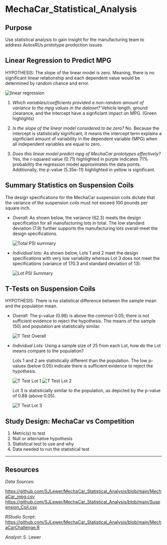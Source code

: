 # MechaCar_Statistical_Analysis

## Purpose
Use statistical analysis to gain insight for the manufacturing team to address AutosRUs prototype production issues.

## Linear Regression to Predict MPG
HYPOTHESIS: The slope of the linear model is zero.  Meaning, there is no significant linear relationship and each dependent value would be determined by random chance and error.

  ![linear regression](https://user-images.githubusercontent.com/90986041/147829110-e48d3283-5b9f-4d6b-8e0e-a5426c1d25da.png)

1. _Which variables/coefficients provided a non-random amount of variance to the mpg values in the dataset?_ Vehicle length, ground clearance, and the intercept have a signficiant impact on MPG. (Green highlights)

2. _Is the slope of the linear model considered to be zero?_ No. Because the intercept is statistically significant, it means the intercept term explains a signficiant amount of variability in the dependent variable (MPG) when all independent variables are equal to zero.

3. _Does this linear model predict mpg of MechaCar prototypes effectively?_ Yes, the r-squared value (0.71) highlighted in purple indicates 71% probability the regression model approximates the data points. Additionally, the p-value (5.35e-11) highlighted in yellow is significant.

## Summary Statistics on Suspension Coils

The design specifications for the MechaCar suspension coils dictate that the variance of the suspension coils must not exceed 100 pounds per square inch. 

* _Overall:_  As shown below, the variance (62.3) meets the design specification for all manufacturing lots in total. The low standard deviation (7.9) further supports the manufacturing lots overall meet the design specifications.

  ![Total PSI summary](https://user-images.githubusercontent.com/90986041/147831873-7a9e2bef-d7fd-4c19-8821-ccb4f8577f97.png)

* _Individual lots:_  As shown below, Lots 1 and 2 meet the design specifications with very low variability whereas Lot 3 does not meet the specifications (variance of 170.3 and standard deviation of 13).

  ![Lot PSI Summary](https://user-images.githubusercontent.com/90986041/147831966-10fc9ec8-92ea-4d39-8d1e-69fa25a742b7.png)

## T-Tests on Suspension Coils
HYPOTHESIS:  There is no statistical difference between the sample mean and the population mean.

* _Overall:_ The p-value (0.98) is above the common 0.05; there is not sufficient evidence to reject the hypothesis.  The means of the sample (50) and population are statistically similar.

  ![T Test Overall](https://user-images.githubusercontent.com/90986041/147833457-c11caf2e-2e15-4af9-8806-6218755c2f98.png)

* _Individual Lots:_ Using a sample size of 25 from each Lot, how do the Lot means compare to the population?

  Lots 1 and 2 are statistically different than the population.  The low p-values (below 0.05) indicate there is sufficient evidence to reject the hypothesis. 

  ![T Test Lot 1](https://user-images.githubusercontent.com/90986041/147834368-ebbc1b7a-f01d-42c0-83ee-6e44b1e6dec8.png)
  ![T Test Lot 2](https://user-images.githubusercontent.com/90986041/147834370-ee9bfc5e-4403-4a38-90a4-59c78b3d4fd0.png)

  Lot 3 is statisticially similar to the population, as depicted by the p-value of 0.88 (above 0.05). 

  ![T Test Lot 3](https://user-images.githubusercontent.com/90986041/147834615-1772dc64-22a2-42c3-b2ae-9cd8e9ca4e63.png)

## Study Design: MechaCar vs Competition

1. Metric(s) to test
2. Null or alternative hypothesis
3. Statistical test to use and why
4. Data needed to run the statistical test

___
## Resources
_Data Sources_:

https://github.com/SJLewer/MechaCar_Statistical_Analysis/blob/main/MechaCar_mpg.csv
https://github.com/SJLewer/MechaCar_Statistical_Analysis/blob/main/Suspension_Coil.csv

_RStudio Script_: https://github.com/SJLewer/MechaCar_Statistical_Analysis/blob/main/MechaCarChallenge.R

_Analyst_: S. Lewer
